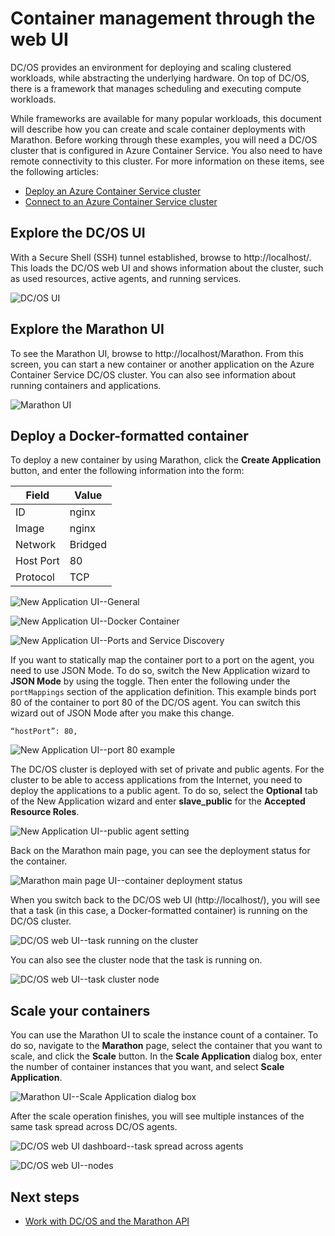 <properties
   pageTitle="Azure Container Service container management through the web UI | Microsoft Azure"
   description="Deploy containers to an Azure Container Service cluster service by using the Marathon web UI."
   services="container-service"
   documentationCenter=""
   authors="neilpeterson"
   manager="timlt"
   editor=""
   tags="acs, azure-container-service"
   keywords="Docker, Containers, Micro-services, Mesos, Azure"/>

<tags
   ms.service="container-service"
   ms.devlang="na"
   ms.topic="get-started-article"
   ms.tgt_pltfrm="na"
   ms.workload="na"
   ms.date="02/16/2016"
   ms.author="nepeters"/>

# Container management through the web UI

DC/OS provides an environment for deploying and scaling clustered workloads, while abstracting the underlying hardware. On top of DC/OS, there is a framework that manages scheduling and executing compute workloads.

While frameworks are available for many popular workloads, this document will describe how you can create and scale container deployments with Marathon. Before working through these examples, you will need a DC/OS cluster that is configured in Azure Container Service. You also need to have remote connectivity to this cluster. For more information on these items, see the following articles:

- [Deploy an Azure Container Service cluster](container-service-deployment.md)
- [Connect to an Azure Container Service cluster](container-service-connect.md)

## Explore the DC/OS UI

With a Secure Shell (SSH) tunnel established, browse to http://localhost/. This loads the DC/OS web UI and shows information about the cluster, such as used resources, active agents, and running services.

![DC/OS UI](media/dcos/dcos2.png)

## Explore the Marathon UI

To see the Marathon UI, browse to http://localhost/Marathon. From this screen, you can start a new container or another application on the Azure Container Service DC/OS cluster. You can also see information about running containers and applications.  

![Marathon UI](media/dcos/dcos3.png)

## Deploy a Docker-formatted container

To deploy a new container by using Marathon, click the **Create Application** button, and enter the following information into the form:

Field           | Value
----------------|-----------
ID              | nginx
Image           | nginx
Network         | Bridged
Host Port       | 80
Protocol        | TCP

![New Application UI--General](media/dcos/dcos4.png)

![New Application UI--Docker Container](media/dcos/dcos5.png)

![New Application UI--Ports and Service Discovery](media/dcos/dcos6.png)

If you want to statically map the container port to a port on the agent, you need to use JSON Mode. To do so, switch the New Application wizard to **JSON Mode** by using the toggle. Then enter the following under the `portMappings` section of the application definition. This example binds port 80 of the container to port 80 of the DC/OS agent. You can switch this wizard out of JSON Mode after you make this change.

```none
“hostPort”: 80,
```

![New Application UI--port 80 example](media/dcos/dcos13.png)

The DC/OS cluster is deployed with set of private and public agents. For the cluster to be able to access applications from the Internet, you need to deploy the applications to a public agent. To do so, select the **Optional** tab of the New Application wizard and enter **slave_public** for the **Accepted Resource Roles**.

![New Application UI--public agent setting](media/dcos/dcos14.png)

Back on the Marathon main page, you can see the deployment status for the container.

![Marathon main page UI--container deployment status](media/dcos/dcos7.png)

When you switch back to the DC/OS web UI (http://localhost/), you will see that a task (in this case, a Docker-formatted container) is running on the DC/OS cluster.

![DC/OS web UI--task running on the cluster](media/dcos/dcos8.png)

You can also see the cluster node that the task is running on.

![DC/OS web UI--task cluster node](media/dcos/dcos9.png)

## Scale your containers

You can use the Marathon UI to scale the instance count of a container. To do so, navigate to the **Marathon** page, select the container that you want to scale, and click the **Scale** button. In the **Scale Application** dialog box, enter the number of container instances that you want, and select **Scale Application**.

![Marathon UI--Scale Application dialog box](media/dcos/dcos10.png)

After the scale operation finishes, you will see multiple instances of the same task spread across DC/OS agents.

![DC/OS web UI dashboard--task spread across agents](media/dcos/dcos11.png)

![DC/OS web UI--nodes](media/dcos/dcos12.png)

## Next steps

- [Work with DC/OS and the Marathon API](container-service-mesos-marathon-rest.md)
